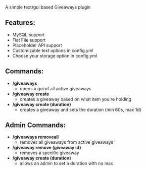 A simple text/gui based Giveaways plugin

## Features:
- MySQL support
- Flat File support
- Placeholder API support
- Customizable text options in config.yml
- Choose your storage option in config.yml

## Commands:
- **/giveaways**
  - opens a gui of all active giveaways
- **/giveaway create**
  - creates a giveaway based on what item you're holding
- **/giveaway create (duration)**
  - creates a giveaway and sets the duration (min 60s, max 1d)

## Admin Commands:
- **/giveaways removeall**
  - removes all giveaways from active giveaways
- **/giveaway remove (giveaway id)**
  - removes a specific giveaway
- **/giveaway create (duration)**
  - allows an admin to set a duration with no max
